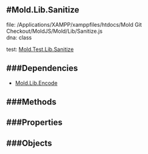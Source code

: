 
#Mold.Lib.Sanitize
---------------------------------------

file: /Applications/XAMPP/xamppfiles/htdocs/Mold Git Checkout/MoldJS/Mold/Lib/Sanitize.js  
dna: class


	

test: [Mold.Test.Lib.Sanitize](../../Mold/Test/Lib/Sanitize.md) 




###Dependencies
--------------

* [Mold.Lib.Encode](../../Mold/Lib/Encode.md) 



   
###Methods
--------------

   
###Properties
-------------

   
###Objects
------------


		
